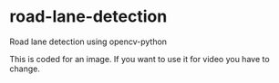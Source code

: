 # road-lane-detection
Road lane detection using opencv-python

This is coded for an image.
If you want to use it for video you have to change.
